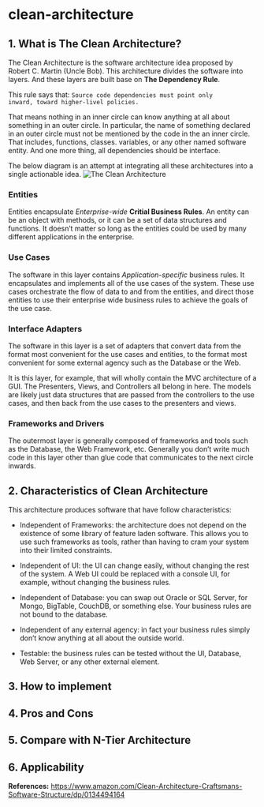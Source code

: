 # clean-architecture
## 1. What is The Clean Architecture?
The Clean Architecture is the software architecture idea proposed by Robert C. Martin (Uncle Bob). This architecture divides the software into layers. 
And these layers are built base on **The Dependency Rule**.

This rule says that:
<code>Source code dependencies must point only inward, toward higher-livel policies.</code>

That means nothing in an inner circle can know anything at all about something in an outer circle. 
In particular, the name of something declared in an outer circle must not be mentioned by the code in the an inner circle. 
That includes, functions, classes. variables, or any other named software entity.
And one more thing, all dependencies should be interface.

The below diagram is an attempt at integrating all these architectures into a single actionable idea.
![The Clean Architecture](https://user-images.githubusercontent.com/36881424/166196851-1985b9f4-0bd6-40d9-bfc1-e844455379ed.png)

### Entities
Entities encapsulate *Enterprise-wide* **Critial Business Rules**. An entity can be an object with methods, or it can be a set of data structures and functions. 
It doesn’t matter so long as the entities could be used by many different applications in the enterprise.


### Use Cases
The software in this layer contains *Application-specific* business rules. It encapsulates and implements all of the use cases of the system. 
These use cases orchestrate the flow of data to and from the entities, and direct those entities to use their enterprise wide business rules to achieve the goals of the use case.


### Interface Adapters
The software in this layer is a set of adapters that convert data from the format most convenient for the use cases and entities, to the format most convenient for some external agency such as the Database or the Web. 

It is this layer, for example, that will wholly contain the MVC architecture of a GUI. The Presenters, Views, and Controllers all belong in here. 
The models are likely just data structures that are passed from the controllers to the use cases, and then back from the use cases to the presenters and views.


### Frameworks and Drivers
The outermost layer is generally composed of frameworks and tools such as the Database, the Web Framework, etc. 
Generally you don’t write much code in this layer other than glue code that communicates to the next circle inwards.


## 2. Characteristics of Clean Architecture
This architecture produces software that have follow characteristics:
- Independent of Frameworks: the architecture does not depend on the existence of some library of feature laden software. This allows you to use such frameworks as tools, rather than having to cram your system into their limited constraints.

- Independent of UI: the UI can change easily, without changing the rest of the system. A Web UI could be replaced with a console UI, for example, without changing the business rules.

- Independent of Database: you can swap out Oracle or SQL Server, for Mongo, BigTable, CouchDB, or something else. Your business rules are not bound to the database.

- Independent of any external agency: in fact your business rules simply don’t know anything at all about the outside world.

- Testable: the business rules can be tested without the UI, Database, Web Server, or any other external element.


## 3. How to implement



## 4. Pros and Cons 



## 5. Compare with N-Tier Architecture



## 6. Applicability



**References:**
https://www.amazon.com/Clean-Architecture-Craftsmans-Software-Structure/dp/0134494164
